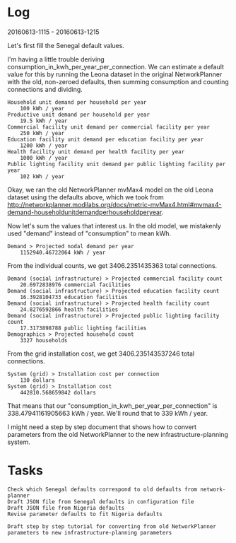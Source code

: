 # Log

20160613-1115 - 20160613-1215

Let's first fill the Senegal default values.

I'm having a little trouble deriving consumption_in_kwh_per_year_per_connection. We can estimate a default value for this by running the Leona dataset in the original NetworkPlanner with the old, non-zeroed defaults, then summing consumption and counting connections and dividing.

    Household unit demand per household per year
        100 kWh / year
    Productive unit demand per household per year
        19.5 kWh / year
    Commercial facility unit demand per commercial facility per year
        250 kWh / year
    Education facility unit demand per education facility per year
        1200 kWh / year
    Health facility unit demand per health facility per year
        1000 kWh / year
    Public lighting facility unit demand per public lighting facility per year
        102 kWh / year

Okay, we ran the old NetworkPlanner mvMax4 model on the old Leona dataset using the defaults above, which we took from http://networkplanner.modilabs.org/docs/metric-mvMax4.html#mvmax4-demand-householdunitdemandperhouseholdperyear.

Now let's sum the values that interest us. In the old model, we mistakenly used "demand" instead of "consumption" to mean kWh.

    Demand > Projected nodal demand per year
        1152940.46722064 kWh / year

From the individual counts, we get 3406.2351435363 total connections.

    Demand (social infrastructure) > Projected commercial facility count
        20.6972838976 commercial facilities
    Demand (social infrastructure) > Projected education facility count
        16.3928104733 education facilities
    Demand (social infrastructure) > Projected health facility count
        24.8276592866 health facilities
    Demand (social infrastructure) > Projected public lighting facility count
        17.3173898788 public lighting facilities
    Demographics > Projected household count
        3327 households

From the grid installation cost, we get 3406.235143537246 total connections.

    System (grid) > Installation cost per connection
        130 dollars
    System (grid) > Installation cost
        442810.568659842 dollars

That means that our "consumption_in_kwh_per_year_per_connection" is 338.47941161905663 kWh / year. We'll round that to 339 kWh / year.

I might need a step by step document that shows how to convert parameters from the old NetworkPlanner to the new infrastructure-planning system.

# Tasks

    Check which Senegal defaults correspond to old defaults from network-planner
    Draft JSON file from Senegal defaults in configuration file
    Draft JSON file from Nigeria defaults
    Revise parameter defaults to fit Nigeria defaults

    Draft step by step tutorial for converting from old NetworkPlanner parameters to new infrastructure-planning parameters
